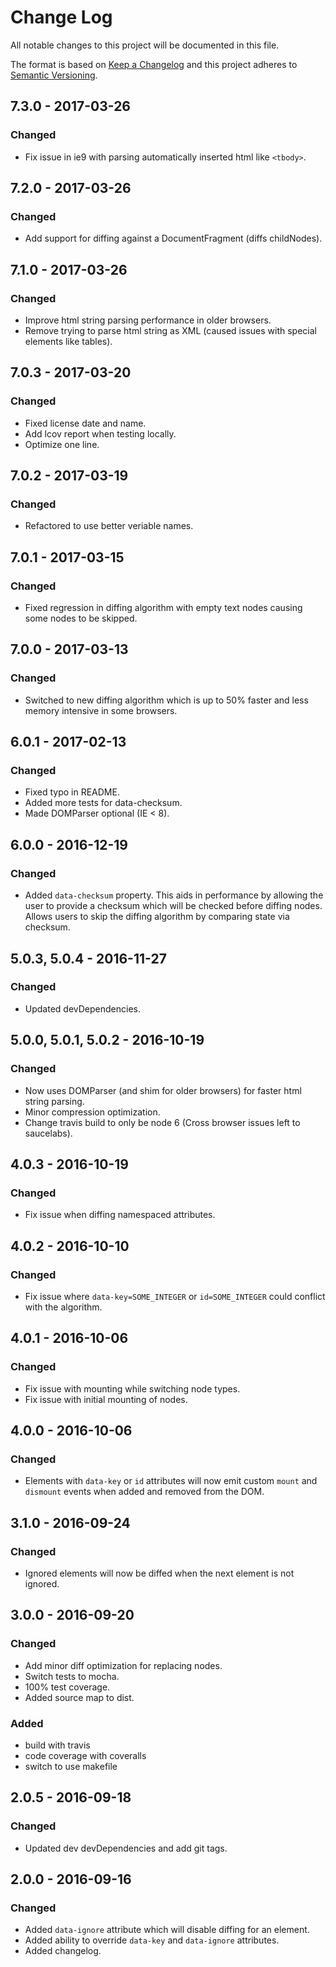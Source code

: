 # Change Log
All notable changes to this project will be documented in this file.

The format is based on [Keep a Changelog](http://keepachangelog.com/)
and this project adheres to [Semantic Versioning](http://semver.org/).

## 7.3.0 - 2017-03-26
### Changed
- Fix issue in ie9 with parsing automatically inserted html like `<tbody>`.

## 7.2.0 - 2017-03-26
### Changed
- Add support for diffing against a DocumentFragment (diffs childNodes).

## 7.1.0 - 2017-03-26
### Changed
- Improve html string parsing performance in older browsers.
- Remove trying to parse html string as XML (caused issues with special elements like tables).

## 7.0.3 - 2017-03-20
### Changed
- Fixed license date and name.
- Add lcov report when testing locally.
- Optimize one line.

## 7.0.2 - 2017-03-19
### Changed
- Refactored to use better veriable names.

## 7.0.1 - 2017-03-15
### Changed
- Fixed regression in diffing algorithm with empty text nodes causing some nodes to be skipped.

## 7.0.0 - 2017-03-13
### Changed
- Switched to new diffing algorithm which is up to 50% faster and less memory intensive in some browsers.

## 6.0.1 - 2017-02-13
### Changed
- Fixed typo in README.
- Added more tests for data-checksum.
- Made DOMParser optional (IE < 8).

## 6.0.0 - 2016-12-19
### Changed
- Added `data-checksum` property. This aids in performance by allowing the user to provide a checksum which will be checked before diffing nodes. Allows users to skip the diffing algorithm by comparing state via checksum.

## 5.0.3, 5.0.4 - 2016-11-27
### Changed
- Updated devDependencies.

## 5.0.0, 5.0.1, 5.0.2 - 2016-10-19
### Changed
- Now uses DOMParser (and shim for older browsers) for faster html string parsing.
- Minor compression optimization.
- Change travis build to only be node 6 (Cross browser issues left to saucelabs).

## 4.0.3 - 2016-10-19
### Changed
- Fix issue when diffing namespaced attributes.

## 4.0.2 - 2016-10-10
### Changed
- Fix issue where `data-key=SOME_INTEGER` or `id=SOME_INTEGER` could conflict with the algorithm.

## 4.0.1 - 2016-10-06
### Changed
- Fix issue with mounting while switching node types.
- Fix issue with initial mounting of nodes.

## 4.0.0 - 2016-10-06
### Changed
- Elements with `data-key` or `id` attributes will now emit custom `mount` and `dismount` events when added and removed from the DOM.

## 3.1.0 - 2016-09-24
### Changed
- Ignored elements will now be diffed when the next element is not ignored.

## 3.0.0 - 2016-09-20
### Changed
- Add minor diff optimization for replacing nodes.
- Switch tests to mocha.
- 100% test coverage.
- Added source map to dist.

### Added
- build with travis
- code coverage with coveralls
- switch to use makefile

## 2.0.5 - 2016-09-18
### Changed
- Updated dev devDependencies and add git tags.

## 2.0.0 - 2016-09-16
### Changed
- Added `data-ignore` attribute which will disable diffing for an element.
- Added ability to override `data-key` and `data-ignore` attributes.
- Added changelog.
